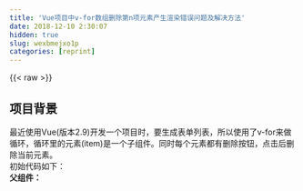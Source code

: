 ```yaml
---
title: 'Vue项目中v-for数组删除第n项元素产生渲染错误问题及解决方法' 
date: 2018-12-10 2:30:07
hidden: true
slug: wexbmejxo1p
categories: [reprint]
---
```


{{< raw >}}

                    
<h2 id="articleHeader0">项目背景</h2>
<p>最近使用Vue(版本2.9)开发一个项目时，要生成表单列表，所以使用了v-for来做循环，循环里的元素(item)是一个子组件。同时每个元素都有删除按钮，点击后删除当前元素。<br>初始代码如下：<br><strong>父组件：</strong></p>
<div class="widget-codetool" style="display:none;">
      <div class="widget-codetool--inner">
      <span class="selectCode code-tool" data-toggle="tooltip" data-placement="top" title="" data-original-title="全选"></span>
      <span type="button" class="copyCode code-tool" data-toggle="tooltip" data-placement="top" data-clipboard-text="<template>
    <div class=&quot;content-body&quot;>
        <div>任务</div>
          <div>
            <ul>
              <li v-for=&quot;(item,index) in selectionConditionList&quot; :key=&quot;index&quot; style=&quot;margin:10px 0&quot;>
                <v-selection-condition-list></v-selection-condition-list> <button @click=&quot;deleteSelectionCondition(index)&quot;>删除</button>
              </li>
            </ul>
          </div>
          <div>
             <button @click=&quot;addNewSelectionTask&quot;>新建任务</button>
          </div>
    </div>
</template>

<script>
/* eslint-disable */
import vSelectionConditionList from './SelectionConditionList'
  export default
  {
    data()
    {
      return {
        selectionConditionList:[],
      }
    },
    methods: {
      // 添加新的用户筛选条件
      addNewSelectionTask(){
        this.selectionConditionList.push({});
      },
      // 删除用户筛选条件
      deleteSelectionCondition(index){
        console.log(&quot;delete..&quot;+index);
        this.selectionConditionList.splice(index,1);
      }
    },
    components:{
      vSelectionConditionList
    }
  }
</script>
<style>
  .div_center {
    text-align: center;;
    width:100%;
    margin:0 auto;
  }
</style>" title="" data-original-title="复制"></span>
      <span type="button" class="saveToNote code-tool" data-toggle="tooltip" data-placement="top" title="" data-original-title="放进笔记"></span>
      </div>
      </div><pre class="hljs xml"><code><span class="hljs-tag">&lt;<span class="hljs-name">template</span>&gt;</span>
    <span class="hljs-tag">&lt;<span class="hljs-name">div</span> <span class="hljs-attr">class</span>=<span class="hljs-string">"content-body"</span>&gt;</span>
        <span class="hljs-tag">&lt;<span class="hljs-name">div</span>&gt;</span>任务<span class="hljs-tag">&lt;/<span class="hljs-name">div</span>&gt;</span>
          <span class="hljs-tag">&lt;<span class="hljs-name">div</span>&gt;</span>
            <span class="hljs-tag">&lt;<span class="hljs-name">ul</span>&gt;</span>
              <span class="hljs-tag">&lt;<span class="hljs-name">li</span> <span class="hljs-attr">v-for</span>=<span class="hljs-string">"(item,index) in selectionConditionList"</span> <span class="hljs-attr">:key</span>=<span class="hljs-string">"index"</span> <span class="hljs-attr">style</span>=<span class="hljs-string">"margin:10px 0"</span>&gt;</span>
                <span class="hljs-tag">&lt;<span class="hljs-name">v-selection-condition-list</span>&gt;</span><span class="hljs-tag">&lt;/<span class="hljs-name">v-selection-condition-list</span>&gt;</span> <span class="hljs-tag">&lt;<span class="hljs-name">button</span> @<span class="hljs-attr">click</span>=<span class="hljs-string">"deleteSelectionCondition(index)"</span>&gt;</span>删除<span class="hljs-tag">&lt;/<span class="hljs-name">button</span>&gt;</span>
              <span class="hljs-tag">&lt;/<span class="hljs-name">li</span>&gt;</span>
            <span class="hljs-tag">&lt;/<span class="hljs-name">ul</span>&gt;</span>
          <span class="hljs-tag">&lt;/<span class="hljs-name">div</span>&gt;</span>
          <span class="hljs-tag">&lt;<span class="hljs-name">div</span>&gt;</span>
             <span class="hljs-tag">&lt;<span class="hljs-name">button</span> @<span class="hljs-attr">click</span>=<span class="hljs-string">"addNewSelectionTask"</span>&gt;</span>新建任务<span class="hljs-tag">&lt;/<span class="hljs-name">button</span>&gt;</span>
          <span class="hljs-tag">&lt;/<span class="hljs-name">div</span>&gt;</span>
    <span class="hljs-tag">&lt;/<span class="hljs-name">div</span>&gt;</span>
<span class="hljs-tag">&lt;/<span class="hljs-name">template</span>&gt;</span>

<span class="hljs-tag">&lt;<span class="hljs-name">script</span>&gt;</span><span class="javascript">
<span class="hljs-comment">/* eslint-disable */</span>
<span class="hljs-keyword">import</span> vSelectionConditionList <span class="hljs-keyword">from</span> <span class="hljs-string">'./SelectionConditionList'</span>
  <span class="hljs-keyword">export</span> <span class="hljs-keyword">default</span>
  {
    data()
    {
      <span class="hljs-keyword">return</span> {
        <span class="hljs-attr">selectionConditionList</span>:[],
      }
    },
    <span class="hljs-attr">methods</span>: {
      <span class="hljs-comment">// 添加新的用户筛选条件</span>
      addNewSelectionTask(){
        <span class="hljs-keyword">this</span>.selectionConditionList.push({});
      },
      <span class="hljs-comment">// 删除用户筛选条件</span>
      deleteSelectionCondition(index){
        <span class="hljs-built_in">console</span>.log(<span class="hljs-string">"delete.."</span>+index);
        <span class="hljs-keyword">this</span>.selectionConditionList.splice(index,<span class="hljs-number">1</span>);
      }
    },
    <span class="hljs-attr">components</span>:{
      vSelectionConditionList
    }
  }
</span><span class="hljs-tag">&lt;/<span class="hljs-name">script</span>&gt;</span>
<span class="hljs-tag">&lt;<span class="hljs-name">style</span>&gt;</span><span class="undefined">
  .div_center {
    text-align: center;;
    width:100%;
    margin:0 auto;
  }
</span><span class="hljs-tag">&lt;/<span class="hljs-name">style</span>&gt;</span></code></pre>
<p><strong>子组件：</strong></p>
<div class="widget-codetool" style="display:none;">
      <div class="widget-codetool--inner">
      <span class="selectCode code-tool" data-toggle="tooltip" data-placement="top" title="" data-original-title="全选"></span>
      <span type="button" class="copyCode code-tool" data-toggle="tooltip" data-placement="top" data-clipboard-text="<template>
  <input type=&quot;text&quot; :value=&quot;inputName&quot;>
</template>

<script>
/* eslint-disable */
  export default
  {
    data()
    {
      return {
        inputName: Math.random()
      }
    },
    methods: {
    }
  }
</script>" title="" data-original-title="复制"></span>
      <span type="button" class="saveToNote code-tool" data-toggle="tooltip" data-placement="top" title="" data-original-title="放进笔记"></span>
      </div>
      </div><pre class="hljs dust"><code><span class="xml"><span class="hljs-tag">&lt;<span class="hljs-name">template</span>&gt;</span>
  <span class="hljs-tag">&lt;<span class="hljs-name">input</span> <span class="hljs-attr">type</span>=<span class="hljs-string">"text"</span> <span class="hljs-attr">:value</span>=<span class="hljs-string">"inputName"</span>&gt;</span>
<span class="hljs-tag">&lt;/<span class="hljs-name">template</span>&gt;</span>

<span class="hljs-tag">&lt;<span class="hljs-name">script</span>&gt;</span><span class="javascript">
<span class="hljs-comment">/* eslint-disable */</span>
  <span class="hljs-keyword">export</span> <span class="hljs-keyword">default</span>
  </span></span><span class="hljs-template-variable">{
    data()
    {
      return {
        inputName: <span class="hljs-keyword">Math</span>.random()
      }</span><span class="xml"><span class="undefined">
    },
    methods: </span></span><span class="hljs-template-variable">{
    }</span><span class="xml"><span class="undefined">
  }
</span><span class="hljs-tag">&lt;/<span class="hljs-name">script</span>&gt;</span></span></code></pre>
<h2 id="articleHeader1">出现的问题</h2>
<p>运行代码后，点击新建任务，出现的结果如下图：<br><span class="img-wrap"><img data-src="/img/bV50vR?w=352&amp;h=268" src="https://static.alili.tech/img/bV50vR?w=352&amp;h=268" alt="图片描述" title="图片描述" style="cursor: pointer; display: inline;"></span></p>
<p>点击第一行的删除按钮，预期当然是删掉第一行。然而出现的结果却是最后一行被删掉了，而其他元素未变。删除中间某元素也是最后一行被删掉。这时通过console控制台的打印输出可以看到，删除的index索引是正确的。本人是vue新手，遇到此问题有些懵，查询官方文档及百度相关问题无果后，在segmentfault问答区提问，当时<a href="https://segmentfault.com/q/1010000013324496">问题链接</a>。然鹅提问一天以后，收到的回答还是没有完全解决问题，于是继续寻求解决方案。</p>
<h2 id="articleHeader2">解决方法</h2>
<p>经过再次苦苦查询相关问题的问答帖及文章，终于发现问题是出在v-for的:key上。关于v-for中的:key介绍参见此页面：<a href="https://www.zhihu.com/question/61064119/answer/183717717" rel="nofollow noreferrer" target="_blank">Vue2.0 v-for 中 :key 到底有什么用？</a>，内容一大堆balabala，总之是由于虚拟DOM的原因引起的，我的理解就是：表单列表的生成是通过绑定的selectionConditionList数组来生成的，当selectionConditionList删除掉一项时，表单列表的dom对象自然也会减少一项。但是由于v-for循环的是子组件，子组件内部显示数据并未绑定selectionConditionList数组里的属性，因此子组件的显示数据并未按新数组重新渲染，体现出来的结果就是最后一个元素被删掉了。<br><strong>解决方法</strong>就是给:key赋予一个独一无二的值，这样绑定的数组就可以和dom对象一一对应起来，删除的时候也能正确删除掉响应dom对象了。绑定这个“独一无二”的值，其中一个方法就是使用guid，也就是Global Unique Identifier，于是把生成guid的方法写到了一个公共的js文件里，:key绑定guid值，测试ok，大功告成！<br>代码如下：<br><strong>父组件：</strong></p>
<div class="widget-codetool" style="display:none;">
      <div class="widget-codetool--inner">
      <span class="selectCode code-tool" data-toggle="tooltip" data-placement="top" title="" data-original-title="全选"></span>
      <span type="button" class="copyCode code-tool" data-toggle="tooltip" data-placement="top" data-clipboard-text="<template>
    <div class=&quot;content-body&quot;>
        <div>任务</div>
          <div>
            <ul>
              <li v-for=&quot;(item,index) in selectionConditionList&quot; :key=&quot;item.guid&quot; style=&quot;margin:10px 0&quot;>
                <v-selection-condition-list></v-selection-condition-list> <button @click=&quot;deleteSelectionCondition(index)&quot;>删除</button>
              </li>
            </ul>
          </div>
          <div>
             <button @click=&quot;addNewSelectionTask&quot;>新建任务</button>
          </div>
    </div>
</template>

<script>
/* eslint-disable */
import Utils from '../utils/utils.js'
import vSelectionConditionList from './SelectionConditionList'
  export default
  {
    data()
    {
      return {
        selectionConditionList:[],
      }
    },
    methods: {
      // 添加新的用户筛选条件
      addNewSelectionTask(){
        this.selectionConditionList.push({guid:Utils.guid()});
      },
      // 删除用户筛选条件
      deleteSelectionCondition(index){
        console.log(&quot;delete..&quot;+index);
        this.selectionConditionList.splice(index,1);
      }
    },
    components:{
      vSelectionConditionList
    }
  }
</script>
<style>
  .div_center {
    text-align: center;;
    width:100%;
    margin:0 auto;
  }
</style>" title="" data-original-title="复制"></span>
      <span type="button" class="saveToNote code-tool" data-toggle="tooltip" data-placement="top" title="" data-original-title="放进笔记"></span>
      </div>
      </div><pre class="hljs xml"><code><span class="hljs-tag">&lt;<span class="hljs-name">template</span>&gt;</span>
    <span class="hljs-tag">&lt;<span class="hljs-name">div</span> <span class="hljs-attr">class</span>=<span class="hljs-string">"content-body"</span>&gt;</span>
        <span class="hljs-tag">&lt;<span class="hljs-name">div</span>&gt;</span>任务<span class="hljs-tag">&lt;/<span class="hljs-name">div</span>&gt;</span>
          <span class="hljs-tag">&lt;<span class="hljs-name">div</span>&gt;</span>
            <span class="hljs-tag">&lt;<span class="hljs-name">ul</span>&gt;</span>
              <span class="hljs-tag">&lt;<span class="hljs-name">li</span> <span class="hljs-attr">v-for</span>=<span class="hljs-string">"(item,index) in selectionConditionList"</span> <span class="hljs-attr">:key</span>=<span class="hljs-string">"item.guid"</span> <span class="hljs-attr">style</span>=<span class="hljs-string">"margin:10px 0"</span>&gt;</span>
                <span class="hljs-tag">&lt;<span class="hljs-name">v-selection-condition-list</span>&gt;</span><span class="hljs-tag">&lt;/<span class="hljs-name">v-selection-condition-list</span>&gt;</span> <span class="hljs-tag">&lt;<span class="hljs-name">button</span> @<span class="hljs-attr">click</span>=<span class="hljs-string">"deleteSelectionCondition(index)"</span>&gt;</span>删除<span class="hljs-tag">&lt;/<span class="hljs-name">button</span>&gt;</span>
              <span class="hljs-tag">&lt;/<span class="hljs-name">li</span>&gt;</span>
            <span class="hljs-tag">&lt;/<span class="hljs-name">ul</span>&gt;</span>
          <span class="hljs-tag">&lt;/<span class="hljs-name">div</span>&gt;</span>
          <span class="hljs-tag">&lt;<span class="hljs-name">div</span>&gt;</span>
             <span class="hljs-tag">&lt;<span class="hljs-name">button</span> @<span class="hljs-attr">click</span>=<span class="hljs-string">"addNewSelectionTask"</span>&gt;</span>新建任务<span class="hljs-tag">&lt;/<span class="hljs-name">button</span>&gt;</span>
          <span class="hljs-tag">&lt;/<span class="hljs-name">div</span>&gt;</span>
    <span class="hljs-tag">&lt;/<span class="hljs-name">div</span>&gt;</span>
<span class="hljs-tag">&lt;/<span class="hljs-name">template</span>&gt;</span>

<span class="hljs-tag">&lt;<span class="hljs-name">script</span>&gt;</span><span class="javascript">
<span class="hljs-comment">/* eslint-disable */</span>
<span class="hljs-keyword">import</span> Utils <span class="hljs-keyword">from</span> <span class="hljs-string">'../utils/utils.js'</span>
<span class="hljs-keyword">import</span> vSelectionConditionList <span class="hljs-keyword">from</span> <span class="hljs-string">'./SelectionConditionList'</span>
  <span class="hljs-keyword">export</span> <span class="hljs-keyword">default</span>
  {
    data()
    {
      <span class="hljs-keyword">return</span> {
        <span class="hljs-attr">selectionConditionList</span>:[],
      }
    },
    <span class="hljs-attr">methods</span>: {
      <span class="hljs-comment">// 添加新的用户筛选条件</span>
      addNewSelectionTask(){
        <span class="hljs-keyword">this</span>.selectionConditionList.push({<span class="hljs-attr">guid</span>:Utils.guid()});
      },
      <span class="hljs-comment">// 删除用户筛选条件</span>
      deleteSelectionCondition(index){
        <span class="hljs-built_in">console</span>.log(<span class="hljs-string">"delete.."</span>+index);
        <span class="hljs-keyword">this</span>.selectionConditionList.splice(index,<span class="hljs-number">1</span>);
      }
    },
    <span class="hljs-attr">components</span>:{
      vSelectionConditionList
    }
  }
</span><span class="hljs-tag">&lt;/<span class="hljs-name">script</span>&gt;</span>
<span class="hljs-tag">&lt;<span class="hljs-name">style</span>&gt;</span><span class="undefined">
  .div_center {
    text-align: center;;
    width:100%;
    margin:0 auto;
  }
</span><span class="hljs-tag">&lt;/<span class="hljs-name">style</span>&gt;</span></code></pre>
<p><strong><em>子组件：</em></strong></p>
<div class="widget-codetool" style="display:none;">
      <div class="widget-codetool--inner">
      <span class="selectCode code-tool" data-toggle="tooltip" data-placement="top" title="" data-original-title="全选"></span>
      <span type="button" class="copyCode code-tool" data-toggle="tooltip" data-placement="top" data-clipboard-text="<template>
  <input type=&quot;text&quot; :value=&quot;inputName&quot;>
</template>

<script>
/* eslint-disable */
  export default
  {
    data()
    {
      return {
        inputName: Math.random()
      }
    },
    methods: {
    }
  }
</script>" title="" data-original-title="复制"></span>
      <span type="button" class="saveToNote code-tool" data-toggle="tooltip" data-placement="top" title="" data-original-title="放进笔记"></span>
      </div>
      </div><pre class="hljs dust"><code><span class="xml"><span class="hljs-tag">&lt;<span class="hljs-name">template</span>&gt;</span>
  <span class="hljs-tag">&lt;<span class="hljs-name">input</span> <span class="hljs-attr">type</span>=<span class="hljs-string">"text"</span> <span class="hljs-attr">:value</span>=<span class="hljs-string">"inputName"</span>&gt;</span>
<span class="hljs-tag">&lt;/<span class="hljs-name">template</span>&gt;</span>

<span class="hljs-tag">&lt;<span class="hljs-name">script</span>&gt;</span><span class="javascript">
<span class="hljs-comment">/* eslint-disable */</span>
  <span class="hljs-keyword">export</span> <span class="hljs-keyword">default</span>
  </span></span><span class="hljs-template-variable">{
    data()
    {
      return {
        inputName: <span class="hljs-keyword">Math</span>.random()
      }</span><span class="xml"><span class="undefined">
    },
    methods: </span></span><span class="hljs-template-variable">{
    }</span><span class="xml"><span class="undefined">
  }
</span><span class="hljs-tag">&lt;/<span class="hljs-name">script</span>&gt;</span></span></code></pre>
<p><strong><em>guid方法：</em></strong></p>
<div class="widget-codetool" style="display:none;">
      <div class="widget-codetool--inner">
      <span class="selectCode code-tool" data-toggle="tooltip" data-placement="top" title="" data-original-title="全选"></span>
      <span type="button" class="copyCode code-tool" data-toggle="tooltip" data-placement="top" data-clipboard-text="/* eslint-disable */
var utils = {
  guid: function() {
    return 'xxxxxxxx-xxxx-4xxx-yxxx-xxxxxxxxxxxx'.replace(/[xy]/g, function(c) {
      var r = Math.random() * 16 | 0,
        v = c == 'x' ? r : (r &amp; 0x3 | 0x8);
      return v.toString(16);
    });
  }
}
export default utils" title="" data-original-title="复制"></span>
      <span type="button" class="saveToNote code-tool" data-toggle="tooltip" data-placement="top" title="" data-original-title="放进笔记"></span>
      </div>
      </div><pre class="hljs javascript"><code><span class="hljs-comment">/* eslint-disable */</span>
<span class="hljs-keyword">var</span> utils = {
  <span class="hljs-attr">guid</span>: <span class="hljs-function"><span class="hljs-keyword">function</span>(<span class="hljs-params"></span>) </span>{
    <span class="hljs-keyword">return</span> <span class="hljs-string">'xxxxxxxx-xxxx-4xxx-yxxx-xxxxxxxxxxxx'</span>.replace(<span class="hljs-regexp">/[xy]/g</span>, <span class="hljs-function"><span class="hljs-keyword">function</span>(<span class="hljs-params">c</span>) </span>{
      <span class="hljs-keyword">var</span> r = <span class="hljs-built_in">Math</span>.random() * <span class="hljs-number">16</span> | <span class="hljs-number">0</span>,
        v = c == <span class="hljs-string">'x'</span> ? r : (r &amp; <span class="hljs-number">0x3</span> | <span class="hljs-number">0x8</span>);
      <span class="hljs-keyword">return</span> v.toString(<span class="hljs-number">16</span>);
    });
  }
}
<span class="hljs-keyword">export</span> <span class="hljs-keyword">default</span> utils</code></pre>
<h2 id="articleHeader3">后话</h2>
<p>此问题只出现在v-for嵌套子组件的情况下。如果是v-for循环一个div或表单对象，而对象中的数据都是通过数组中的对象属性绑定的，那么数组删除其中一项后，dom对象列表也可以相应正确渲染。有兴趣的话可以把子组件换成input对象，然后在selectionConditionList中添加类似{val:Math.random()}这样的数据，实测删除后是没有问题的。</p>

                
{{< /raw >}}

# 版权声明
本文资源来源互联网，仅供学习研究使用，版权归该资源的合法拥有者所有，

本文仅用于学习、研究和交流目的。转载请注明出处、完整链接以及原作者。

原作者若认为本站侵犯了您的版权，请联系我们，我们会立即删除！

## 原文标题
Vue项目中v-for数组删除第n项元素产生渲染错误问题及解决方法

## 原文链接
[https://segmentfault.com/a/1190000013787818](https://segmentfault.com/a/1190000013787818)

